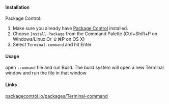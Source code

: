 #### Installation
Package Control:
1.  Make sure you already have [Package Control](https://packagecontrol.io/installation) installed.
2.  Choose `Install Package` from the Command Palette (Ctrl+Shift+P on Windows/Linux Or ⇧⌘P on OS X)
3.  Select `Terminal-command` and hit Enter

#### Usage
open `.command` file and run Build. The build system will open a new Terminal window and run the file in that window

#### Links
[packagecontrol.io/packages/Terminal-command](https://packagecontrol.io/packages/Terminal-command)